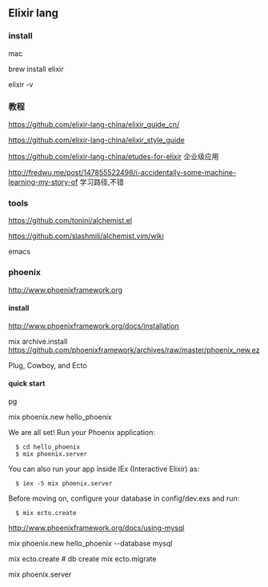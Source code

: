 Elixir lang
-----

### install

mac

brew install elixir


elixir -v

### 教程

https://github.com/elixir-lang-china/elixir_guide_cn/

https://github.com/elixir-lang-china/elixir_style_guide

https://github.com/elixir-lang-china/etudes-for-elixir  企业级应用

http://fredwu.me/post/147855522498/i-accidentally-some-machine-learning-my-story-of 学习路径,不错

### tools

https://github.com/tonini/alchemist.el

https://github.com/slashmili/alchemist.vim/wiki

emacs

### phoenix

http://www.phoenixframework.org

#### install

  http://www.phoenixframework.org/docs/installation

  mix archive.install https://github.com/phoenixframework/archives/raw/master/phoenix_new.ez

  Plug, Cowboy, and Ecto


#### quick start

  pg

  mix phoenix.new hello_phoenix

  We are all set! Run your Phoenix application:

      $ cd hello_phoenix
      $ mix phoenix.server

  You can also run your app inside IEx (Interactive Elixir) as:

      $ iex -S mix phoenix.server

  Before moving on, configure your database in config/dev.exs and run:

      $ mix ecto.create

  http://www.phoenixframework.org/docs/using-mysql

  mix phoenix.new hello_phoenix --database mysql
  
  mix ecto.create # db create
  mix ecto.migrate

  mix phoenix.server

